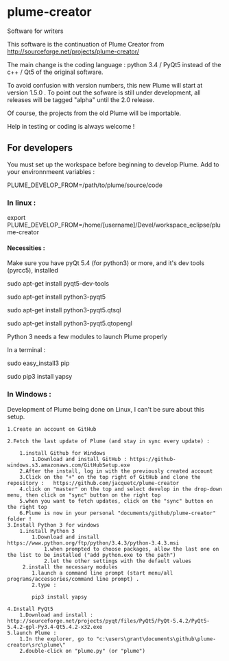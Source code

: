 # plume-creator
Software for writers

This software is the continuation of Plume Creator from http://sourceforge.net/projects/plume-creator/

The main change is the coding language : python 3.4 / PyQt5 instead of the c++ / Qt5 of the original software.

To avoid confusion with version numbers, this new Plume will start at version 1.5.0 . To point out the sofware is still under development, all releases will be tagged "alpha" until the 2.0 release.

Of course, the projects from the old Plume will be importable.

Help in testing or coding is always welcome !

## For developers 



You must set up the workspace before beginning to develop Plume.
Add to your environnmeent variables :

PLUME_DEVELOP_FROM=/path/to/plume/source/code

### In linux :
export PLUME_DEVELOP_FROM=/home/[username]/Devel/workspace_eclipse/plume-creator

#### Necessities :
Make sure you have pyQt 5.4 (for python3) or more, and it's dev tools (pyrcc5), installed

sudo apt-get install pyqt5-dev-tools

sudo apt-get install python3-pyqt5

sudo apt-get install python3-pyqt5.qtsql

sudo apt-get install python3-pyqt5.qtopengl

Python 3 needs a few modules to launch Plume properly

In a terminal :

sudo easy_install3 pip

sudo pip3 install yapsy

### In Windows :
Development of Plume being done on Linux, I can't be sure about this setup.

    1.Create an account on GitHub
    
    2.Fetch the last update of Plume (and stay in sync every update) :
    
        1.install Github for Windows
            1.Download and install GitHub : https://github-windows.s3.amazonaws.com/GitHubSetup.exe
        2.After the install, log in with the previously created account
        3.Click on the "+" on the top right of GitHub and clone the repository :   https://github.com/jacquetc/plume-creator
        4.click on "master" on the top and select develop in the drop-down menu, then click on "sync" button on the right top
        5.when you want to fetch updates, click on the "sync" button on the right top
        6.Plume is now in your personal "documents/github/plume-creator" folder !
    3.Install Python 3 for windows
        1.install Python 3
            1.Download and install https://www.python.org/ftp/python/3.4.3/python-3.4.3.msi
                1.when prompted to choose packages, allow the last one on the list to be installed ("add python.exe to the path")
                2.let the other settings with the default values
         2.install the necessary modules
            1.launch a command line prompt (start menu/all programs/accessories/command line prompt) .
            2.type :       
            
            pip3 install yapsy
            
    4.Install PyQt5
        1.Download and install : http://sourceforge.net/projects/pyqt/files/PyQt5/PyQt-5.4.2/PyQt5-5.4.2-gpl-Py3.4-Qt5.4.2-x32.exe
    5.launch Plume :
        1.In the explorer, go to "c:\users\grant\documents\github\plume-creator\src\plume\"
        2.double-click on "plume.py" (or "plume")
